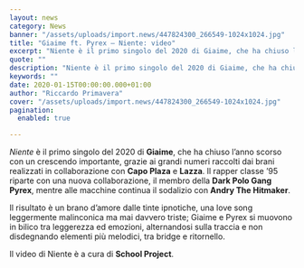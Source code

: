 ```yaml
---
layout: news
category: News
banner: "/assets/uploads/import.news/447824300_266549-1024x1024.jpg"
title: "Giaime ft. Pyrex – Niente: video"
excerpt: "Niente è il primo singolo del 2020 di Giaime, che ha chiuso l’anno scorso con un crescendo importante, grazie ai grandi numeri raccolti dai brani realizzati in collaborazione con Capo Plaza e Lazza. Il rapper classe ’95 riparte con una nuova collaborazione, il membro della Dark Polo Gang Pyrex, mentre alle macchine continua il sodalizio [&hellip"
quote: ""
description: "Niente è il primo singolo del 2020 di Giaime, che ha chiuso l’anno scorso con un crescendo importante, grazie ai grandi numeri raccolti dai brani realizzati in collaborazione con Capo Plaza e Lazza. Il rapper classe ’95 riparte con una nuova collaborazione, il membro della Dark Polo Gang Pyrex, mentre alle macchine continua il sodalizio [&hellip"
keywords: ""
date: 2020-01-15T00:00:00.000+01:00
author: "Riccardo Primavera"
cover: "/assets/uploads/import.news/447824300_266549-1024x1024.jpg"
pagination:
  enabled: true

---
```


_Niente_ è il primo singolo del 2020 di **Giaime**, che ha chiuso l’anno scorso con un crescendo importante, grazie ai grandi numeri raccolti dai brani realizzati in collaborazione con **Capo Plaza** e **Lazza**. Il rapper classe ’95 riparte con una nuova collaborazione, il membro della **Dark Polo Gang** **Pyrex**, mentre alle macchine continua il sodalizio con **Andry The Hitmaker**.

Il risultato è un brano d’amore dalle tinte ipnotiche, una love song leggermente malinconica ma mai davvero triste; Giaime e Pyrex si muovono in bilico tra leggerezza ed emozioni, alternandosi sulla traccia e non disdegnando elementi più melodici, tra bridge e ritornello.

Il video di Niente è a cura di **School Project**.